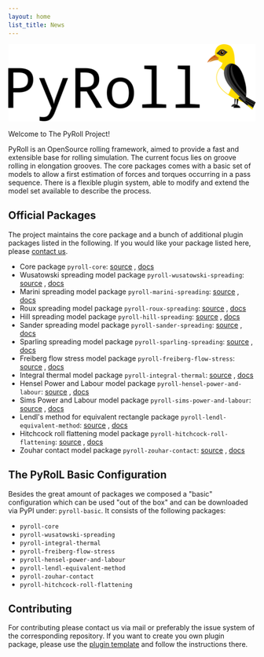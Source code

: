 ```yaml
---
layout: home  
list_title: News
---
```


![PyRoll Banner](img/pyroll_banner.svg)

Welcome to The PyRoll Project!

PyRoll is an OpenSource rolling framework, aimed to provide a fast and extensible base for rolling simulation. The
current focus lies on groove rolling in elongation grooves. The core packages comes with a basic set of models to allow
a first estimation of forces and torques occurring in a pass sequence. There is a flexible plugin system, able to modify
and extend the model set available to describe the process.

## Official Packages

The project maintains the core package and a bunch of additional plugin packages listed in the following. If you would
like your package listed here, please [contact us](mailto:kalibrierzentrum@imf.tu-freiberg.de).

- Core package `pyroll-core`: [source](https://github.com/pyroll-project/pyroll-core)
  , [docs](https://pyroll.readthedocs.io/)
- Wusatowski spreading model
  package `pyroll-wusatowski-spreading`: [source](https://github.com/pyroll-project/pyroll-wusatowski-spreading)
  , [docs](https://github.com/pyroll-project/pyroll-wusatowski-spreading/blob/main/docs/docs.pdf)
- Marini spreading model
  package `pyroll-marini-spreading`: [source](https://github.com/pyroll-project/pyroll-marini-spreading)
  , [docs](https://github.com/pyroll-project/pyroll-marini-spreading/blob/main/docs/docs.pdf)
- Roux spreading model
  package `pyroll-roux-spreading`: [source](https://github.com/pyroll-project/pyroll-roux-spreading)
  , [docs](https://github.com/pyroll-project/pyroll-roux-spreading/blob/main/docs/docs.pdf)
- Hill spreading model
  package `pyroll-hill-spreading`: [source](https://github.com/pyroll-project/pyroll-hill-spreading)
  , [docs](https://github.com/pyroll-project/pyroll-hill-spreading/blob/main/docs/docs.pdf)
- Sander spreading model
  package `pyroll-sander-spreading`: [source](https://github.com/pyroll-project/pyroll-sander-spreading)
  , [docs](https://github.com/pyroll-project/pyroll-sander-spreading/blob/main/docs/docs.pdf)
- Sparling spreading model
  package `pyroll-sparling-spreading`: [source](https://github.com/pyroll-project/pyroll-sparling-spreading)
  , [docs](https://github.com/pyroll-project/pyroll-sparling-spreading/blob/main/docs/docs.pdf)
- Freiberg flow stress model
  package `pyroll-freiberg-flow-stress`: [source](https://github.com/pyroll-project/pyroll-freiberg-flow-stress)
  , [docs](modules/pyroll-freiberg-flow-stress/docs/index.md)
- Integral thermal model
  package `pyroll-integral-thermal`: [source](https://github.com/pyroll-project/pyroll-integral-thermal)
  , [docs](modules/pyroll-integral-thermal/docs/docs.md)
- Hensel Power and Labour model
  package `pyroll-hensel-power-and-labour`: [source](https://github.com/pyroll-project/pyroll-hensel-power-and-labour)
  , [docs](https://github.com/pyroll-project/pyroll-hensel-power-and-labour/blob/main/docs/docs.pdf)
- Sims Power and Labour model
  package `pyroll-sims-power-and-labour`: [source](https://github.com/pyroll-project/pyroll-sims-power-and-labour)
  , [docs](https://github.com/pyroll-project/pyroll-sims-power-and-labour/blob/main/docs/docs.pdf)
- Lendl's method for equivalent rectangle
  package `pyroll-lendl-equivalent-method`: [source](https://github.com/pyroll-project/pyroll-lendl-equivalent-method)
  , [docs](https://github.com/pyroll-project/pyroll-lendl-equivalent-method/blob/main/docs/docs.pdf)
- Hitchcock roll flattening model
  package `pyroll-hitchcock-roll-flattening`: [source](https://github.com/pyroll-project/pyroll-hitchcock-roll-flattening)
  , [docs](https://github.com/pyroll-project/pyroll-hitchcock-roll-flattening/blob/main/docs/docs.pdf)
- Zouhar contact model
  package `pyroll-zouhar-contact`: [source](https://github.com/pyroll-project/pyroll-wusatowski-spreading)
  , [docs](https://github.com/pyroll-project/pyroll-wusatowski-spreading/blob/main/docs/docs.pdf)

## The PyRolL Basic Configuration

Besides the great amount of packages we composed a "basic" configuration which can be used "out of the box" and can be
downloaded via PyPI under: `pyroll-basic`.
It consists of the following packages:

- `pyroll-core`
- `pyroll-wusatowski-spreading`
- `pyroll-integral-thermal`
- `pyroll-freiberg-flow-stress`
- `pyroll-hensel-power-and-labour`
- `pyroll-lendl-equivalent-method`
- `pyroll-zouhar-contact`
- `pyroll-hitchcock-roll-flattening`

## Contributing

For contributing please contact us via mail or preferably the issue system of the corresponding repository. If you want
to create you own plugin package, please use
the [plugin template](https://github.com/pyroll-project/pyroll-plugin-template) and follow the instructions there.